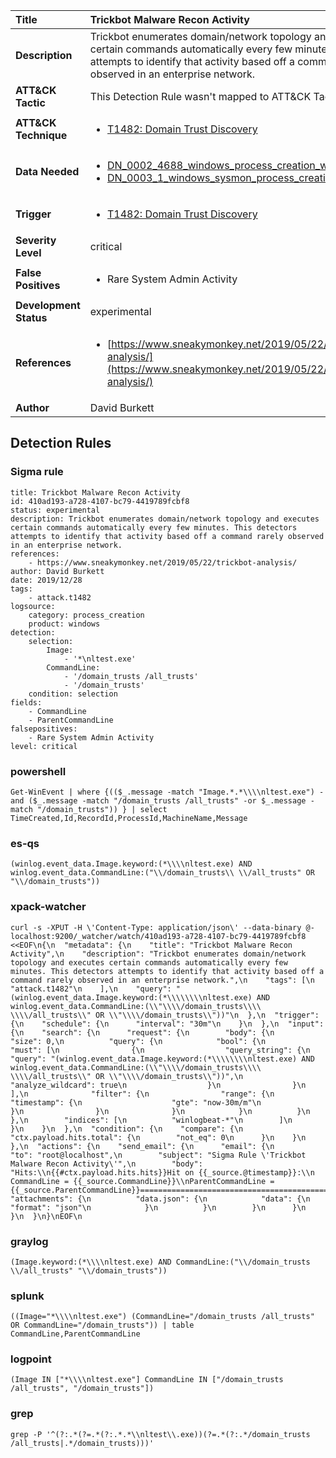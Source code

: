 | Title                    | Trickbot Malware Recon Activity       |
|:-------------------------|:------------------|
| **Description**          | Trickbot enumerates domain/network topology and executes certain commands automatically every few minutes. This detectors attempts to identify that activity based off a command rarely observed in an enterprise network. |
| **ATT&amp;CK Tactic**    |   This Detection Rule wasn't mapped to ATT&amp;CK Tactic yet  |
| **ATT&amp;CK Technique** | <ul><li>[T1482: Domain Trust Discovery](https://attack.mitre.org/techniques/T1482)</li></ul>  |
| **Data Needed**          | <ul><li>[DN_0002_4688_windows_process_creation_with_commandline](../Data_Needed/DN_0002_4688_windows_process_creation_with_commandline.md)</li><li>[DN_0003_1_windows_sysmon_process_creation](../Data_Needed/DN_0003_1_windows_sysmon_process_creation.md)</li></ul>  |
| **Trigger**              | <ul><li>[T1482: Domain Trust Discovery](../Triggers/T1482.md)</li></ul>  |
| **Severity Level**       | critical |
| **False Positives**      | <ul><li>Rare System Admin Activity</li></ul>  |
| **Development Status**   | experimental |
| **References**           | <ul><li>[https://www.sneakymonkey.net/2019/05/22/trickbot-analysis/](https://www.sneakymonkey.net/2019/05/22/trickbot-analysis/)</li></ul>  |
| **Author**               | David Burkett |


## Detection Rules

### Sigma rule

```
title: Trickbot Malware Recon Activity
id: 410ad193-a728-4107-bc79-4419789fcbf8
status: experimental
description: Trickbot enumerates domain/network topology and executes certain commands automatically every few minutes. This detectors attempts to identify that activity based off a command rarely observed in an enterprise network.
references:
    - https://www.sneakymonkey.net/2019/05/22/trickbot-analysis/
author: David Burkett
date: 2019/12/28
tags:
    - attack.t1482
logsource:
    category: process_creation
    product: windows
detection:
    selection:
        Image:
            - '*\nltest.exe'
        CommandLine:
            - '/domain_trusts /all_trusts'
            - '/domain_trusts'
    condition: selection
fields:
    - CommandLine
    - ParentCommandLine
falsepositives:
    - Rare System Admin Activity
level: critical
```





### powershell
    
```
Get-WinEvent | where {(($_.message -match "Image.*.*\\\\nltest.exe") -and ($_.message -match "/domain_trusts /all_trusts" -or $_.message -match "/domain_trusts")) } | select TimeCreated,Id,RecordId,ProcessId,MachineName,Message
```


### es-qs
    
```
(winlog.event_data.Image.keyword:(*\\\\nltest.exe) AND winlog.event_data.CommandLine:("\\/domain_trusts\\ \\/all_trusts" OR "\\/domain_trusts"))
```


### xpack-watcher
    
```
curl -s -XPUT -H \'Content-Type: application/json\' --data-binary @- localhost:9200/_watcher/watch/410ad193-a728-4107-bc79-4419789fcbf8 <<EOF\n{\n  "metadata": {\n    "title": "Trickbot Malware Recon Activity",\n    "description": "Trickbot enumerates domain/network topology and executes certain commands automatically every few minutes. This detectors attempts to identify that activity based off a command rarely observed in an enterprise network.",\n    "tags": [\n      "attack.t1482"\n    ],\n    "query": "(winlog.event_data.Image.keyword:(*\\\\\\\\nltest.exe) AND winlog.event_data.CommandLine:(\\"\\\\/domain_trusts\\\\ \\\\/all_trusts\\" OR \\"\\\\/domain_trusts\\"))"\n  },\n  "trigger": {\n    "schedule": {\n      "interval": "30m"\n    }\n  },\n  "input": {\n    "search": {\n      "request": {\n        "body": {\n          "size": 0,\n          "query": {\n            "bool": {\n              "must": [\n                {\n                  "query_string": {\n                    "query": "(winlog.event_data.Image.keyword:(*\\\\\\\\nltest.exe) AND winlog.event_data.CommandLine:(\\"\\\\/domain_trusts\\\\ \\\\/all_trusts\\" OR \\"\\\\/domain_trusts\\"))",\n                    "analyze_wildcard": true\n                  }\n                }\n              ],\n              "filter": {\n                "range": {\n                  "timestamp": {\n                    "gte": "now-30m/m"\n                  }\n                }\n              }\n            }\n          }\n        },\n        "indices": [\n          "winlogbeat-*"\n        ]\n      }\n    }\n  },\n  "condition": {\n    "compare": {\n      "ctx.payload.hits.total": {\n        "not_eq": 0\n      }\n    }\n  },\n  "actions": {\n    "send_email": {\n      "email": {\n        "to": "root@localhost",\n        "subject": "Sigma Rule \'Trickbot Malware Recon Activity\'",\n        "body": "Hits:\\n{{#ctx.payload.hits.hits}}Hit on {{_source.@timestamp}}:\\n      CommandLine = {{_source.CommandLine}}\\nParentCommandLine = {{_source.ParentCommandLine}}================================================================================\\n{{/ctx.payload.hits.hits}}",\n        "attachments": {\n          "data.json": {\n            "data": {\n              "format": "json"\n            }\n          }\n        }\n      }\n    }\n  }\n}\nEOF\n
```


### graylog
    
```
(Image.keyword:(*\\\\nltest.exe) AND CommandLine:("\\/domain_trusts \\/all_trusts" "\\/domain_trusts"))
```


### splunk
    
```
((Image="*\\\\nltest.exe") (CommandLine="/domain_trusts /all_trusts" OR CommandLine="/domain_trusts")) | table CommandLine,ParentCommandLine
```


### logpoint
    
```
(Image IN ["*\\\\nltest.exe"] CommandLine IN ["/domain_trusts /all_trusts", "/domain_trusts"])
```


### grep
    
```
grep -P '^(?:.*(?=.*(?:.*.*\\nltest\\.exe))(?=.*(?:.*/domain_trusts /all_trusts|.*/domain_trusts)))'
```



